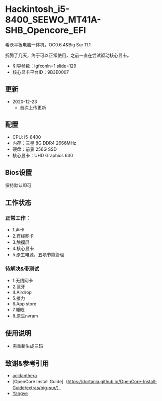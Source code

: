 # Hackintosh_i5-8400_SEEWO_MT41A-SHB_Opencore_EFI
 希沃平板电脑一体机，OC0.6.4&Big Sur 11.1


 折腾了几天，终于可以正常使用，之前一直在尝试驱动核心显卡。

 - 引导参数：igfxonln=1  slide=129
 - 核心显卡平台ID：9B3E0007

## 更新

- 2020-12-23
    - 首次上传更新

## 配置
- CPU: i5-8400
- 内存：三星 8G DDR4 2666MHz
- 硬盘：前景 256G SSD
- 核心显卡：UHD Graphics 630


## Bios设置
保持默认即可    

## 工作状态

### 正常工作：

- 1.声卡  
- 2.有线网卡 
- 3.触摸屏
- 4.核心显卡
- 5.原生电源，五项节能管理

### 待解决&带测试
- 1.无线网卡
- 2.蓝牙
- 4.Airdrop  
- 5.接力  
- 6.App store 
- 7.睡眠  
- 8.原生nvram

## 使用说明

- 需重新生成三码

## 致谢&参考引用

 - [acidanthera](https://github.com/acidanthera)
 - [OpenCore Install Guide]（https://dortania.github.io/OpenCore-Install-Guide/extras/big-sur/）
 - [Yangye](https://gitee.com/yang230147961/uhd630_i58400_b360m-EFI)